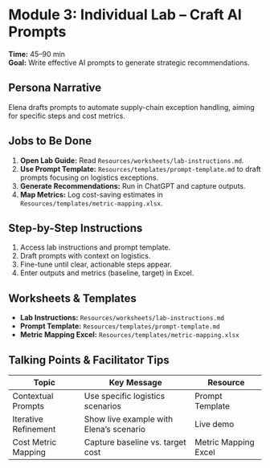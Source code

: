 # Module 3: Individual Lab – Craft AI Prompts

**Time:** 45–90 min  
**Goal:** Write effective AI prompts to generate strategic recommendations.

## Persona Narrative
Elena drafts prompts to automate supply-chain exception handling, aiming for specific steps and cost metrics.

## Jobs to Be Done
1. **Open Lab Guide:** Read `Resources/worksheets/lab-instructions.md`.  
2. **Use Prompt Template:** `Resources/templates/prompt-template.md` to draft prompts focusing on logistics exceptions.  
3. **Generate Recommendations:** Run in ChatGPT and capture outputs.  
4. **Map Metrics:** Log cost-saving estimates in `Resources/templates/metric-mapping.xlsx`.

## Step-by-Step Instructions
1. Access lab instructions and prompt template.  
2. Draft prompts with context on logistics.  
3. Fine-tune until clear, actionable steps appear.  
4. Enter outputs and metrics (baseline, target) in Excel.

## Worksheets & Templates
- **Lab Instructions:** `Resources/worksheets/lab-instructions.md`
- **Prompt Template:** `Resources/templates/prompt-template.md`
- **Metric Mapping Excel:** `Resources/templates/metric-mapping.xlsx`

## Talking Points & Facilitator Tips
| Topic                    | Key Message                                                 | Resource                            |
|--------------------------|-------------------------------------------------------------|-------------------------------------|
| Contextual Prompts       | Use specific logistics scenarios                             | Prompt Template                     |
| Iterative Refinement     | Show live example with Elena’s scenario                      | Live demo                           |
| Cost Metric Mapping      | Capture baseline vs. target cost                              | Metric Mapping Excel                |